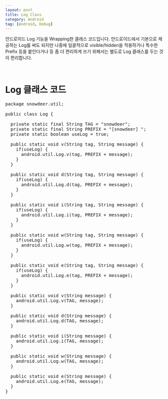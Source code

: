 ```yaml
---
layout: post
title: Log Class
category: Android
tag: [Android, Debug]
---
```


안드로이드 Log 기능을 Wrapping한 클래스 코드입니다.
안드로이드에서 기본으로 제공하는 Log를 써도 되지만 나중에 일괄적으로 visible/hidden을
적용하거나 특수한 Prefix 등을 붙인다거나 등 좀 더 편리하게 쓰기 위해서는
별도로 Log 클래스를 두는 것이 편리합니다.

<br>

# Log 클래스 코드

<pre class="prettyprint">package snowdeer.util;

public class Log {

  private static final String TAG = "snowdeer";
  private static final String PREFIX = "[snowdeer] ";
  private static boolean useLog = true;

  public static void v(String tag, String message) {
    if(useLog) {
      android.util.Log.v(tag, PREFIX + message);
    }
  }

  public static void d(String tag, String message) {
    if(useLog) {
      android.util.Log.d(tag, PREFIX + message);
    }
  }

  public static void i(String tag, String message) {
    if(useLog) {
      android.util.Log.i(tag, PREFIX + message);
    }
  }

  public static void w(String tag, String message) {
    if(useLog) {
      android.util.Log.w(tag, PREFIX + message);
    }
  }

  public static void e(String tag, String message) {
    if(useLog) {
      android.util.Log.e(tag, PREFIX + message);
    }
  }

  public static void v(String message) {
    android.util.Log.v(TAG, message);
  }

  public static void d(String message) {
    android.util.Log.d(TAG, message);
  }

  public static void i(String message) {
    android.util.Log.i(TAG, message);
  }

  public static void w(String message) {
    android.util.Log.w(TAG, message);
  }

  public static void e(String message) {
    android.util.Log.e(TAG, message);
  }
}
</pre>
